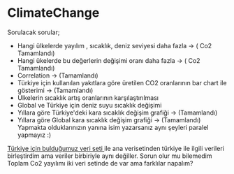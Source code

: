 # ClimateChange

Sorulacak sorular;
- Hangi ülkelerde yayılım , sıcaklık, deniz seviyesi daha fazla -> ( Co2 Tamamlandı)
- Hangi ükelerde bu değerlerin değişimi oranı daha fazla -> ( Co2 Tamamlandı)
- Correlation  -> (Tamamlandı)
- Türkiye için kullanılan yakıtlara göre üretilen CO2 oranlarının bar chart ile gösterimi   -> (Tamamlandı) 
- Ülkelerin sıcaklık artış oranlarının karşılaştırılması
- Global ve Türkiye için deniz suyu sıcaklık değişimi 
- Yıllara göre Türkiye'deki  kara sıcaklık değişim grafiği -> (Tamamlandı)
- Yıllara göre Global kara sıcaklık değişim grafiği -> (Tamamlandı)
Yapmakta olduklarınızın yanına isim yazarsanız aynı şeyleri paralel yapmayız :)

[Türkiye için bulduğumuz veri seti ](https://data.tuik.gov.tr/Bulten/Index?p=Sera-Gazi-Emisyon-Istatistikleri-1990-2019-37196) ile ana verisetinden türkiye ile ilgili verileri birleştirdim ama veriler birbiriyle aynı değiller. Sorun olur mu bilemedim
Toplam Co2 yayılımı iki veri setinde de var ama farklılar napalım?

